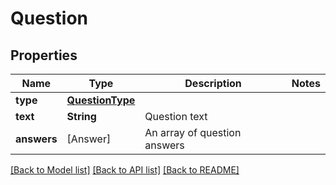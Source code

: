 # Question

## Properties
Name | Type | Description | Notes
------------ | ------------- | ------------- | -------------
**type** | [**QuestionType**](QuestionType.md) |  | 
**text** | **String** | Question text | 
**answers** | [Answer] | An array of question answers | 

[[Back to Model list]](../README.md#documentation-for-models) [[Back to API list]](../README.md#documentation-for-api-endpoints) [[Back to README]](../README.md)



